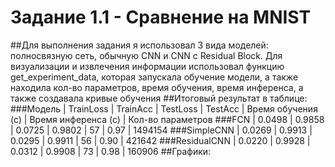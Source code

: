 # Задание 1.1 - Сравнение на MNIST
##Для выполнения задания я использовал 3 вида моделей: полносвязную сеть, обычную CNN и CNN с Residual Block. Для визуализации и извлечения информации использовал функцию get_experiment_data, которая запускала обучение модели, а также находила кол-во параметров, время обучения, время инференса, а также создавала кривые обучения 
##Итоговый результат в таблице:
###Модель      | TrainLoss | TrainAcc | TestLoss | TestAcc | Время обучения (с) | Время инференса (с) | Кол-во параметров
###FCN         |  0.0498   |  0.9858  |  0.0725  | 0.9802  |         57         |        0.97         |      1494154
###SimpleCNN   |  0.0269   |  0.9913  |  0.0295  | 0.9911  |         56         |        0.90         |      421642
###ResidualCNN |  0.0220   |  0.9928  |  0.0312  | 0.9908  |         73         |        0.98         |      160906
##Графики:

